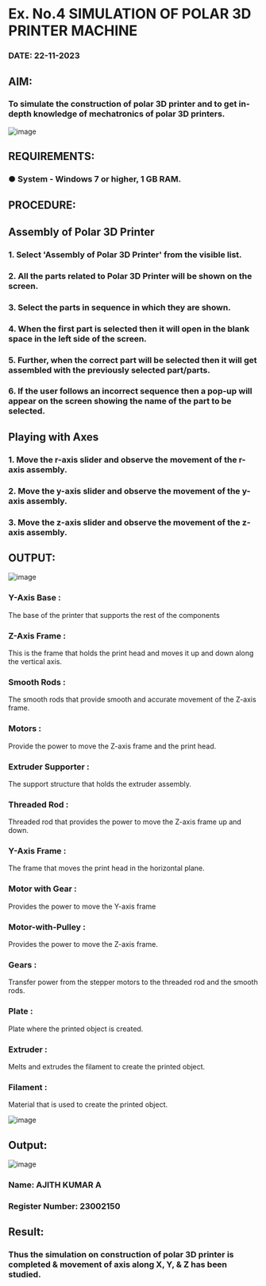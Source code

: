 # Ex. No.4 SIMULATION OF POLAR 3D PRINTER MACHINE

### DATE: 22-11-2023 

## AIM:
### To simulate the construction of polar 3D printer and to get in-depth knowledge of mechatronics of polar 3D printers.

![image](https://github.com/Sellakumar1987/Ex.-No.-4---SIMULATION-OF-POLAR-3D-PRINTER-MACHINE/assets/113594316/b551f195-9877-49a2-99bb-a9efcfb3381a)


## REQUIREMENTS:
### ●	System - Windows 7 or higher, 1 GB RAM.

## PROCEDURE:

## Assembly of Polar 3D Printer
### 1.	Select 'Assembly of Polar 3D Printer' from the visible list.
### 2.	All the parts related to Polar 3D Printer will be shown on the screen.
### 3.	Select the parts in sequence in which they are shown.
### 4.	When the first part is selected then it will open in the blank space in the left side of the screen.
### 5.	Further, when the correct part will be selected then it will get assembled with the previously selected part/parts.
### 6.	If the user follows an incorrect sequence then a pop-up will appear on the screen showing the name of the part to be selected.

## Playing with Axes
### 1.	Move the r-axis slider and observe the movement of the r-axis assembly.
### 2.	Move the y-axis slider and observe the movement of the y-axis assembly.
### 3.	Move the z-axis slider and observe the movement of the z-axis assembly.

## OUTPUT:
![image](https://github.com/Ajith1413/Ex.-No.-4---SIMULATION-OF-POLAR-3D-PRINTER-MACHINE/assets/139842524/2345ecad-1519-4543-8d7b-cbaf3dbf0e6f)


### Y-Axis Base :
The base of the printer that supports the rest of the components

### Z-Axis Frame :
This is the frame that holds the print head and moves it up and down along the vertical axis.

### Smooth Rods :
The smooth rods that provide smooth and accurate movement of the Z-axis frame.

### Motors :
Provide the power to move the Z-axis frame and the print head.

### Extruder Supporter :
The support structure that holds the extruder assembly.

### Threaded Rod :
Threaded rod that provides the power to move the Z-axis frame up and down.

### Y-Axis Frame :
The frame that moves the print head in the horizontal plane.

### Motor with Gear :
Provides the power to move the Y-axis frame

### Motor-with-Pulley :
Provides the power to move the Z-axis frame.

### Gears :
Transfer power from the stepper motors to the threaded rod and the smooth rods.

### Plate :
Plate where the printed object is created.

### Extruder :
Melts and extrudes the filament to create the printed object.

### Filament :
Material that is used to create the printed object.

![image](https://github.com/Ajith1413/Ex.-No.-4---SIMULATION-OF-POLAR-3D-PRINTER-MACHINE/assets/139842524/b3f8a92d-6b7b-4c83-b013-9c1c9a1b5805)


## Output:
![image](https://github.com/Ajith1413/Ex.-No.-4---SIMULATION-OF-POLAR-3D-PRINTER-MACHINE/assets/139842524/eb1e9c33-e848-4e2a-b110-276ce63ba180)

### Name: AJITH KUMAR A
### Register Number: 23002150

## Result: 
### Thus the simulation on construction of polar 3D printer is completed & movement of axis along X, Y, & Z has been studied.
